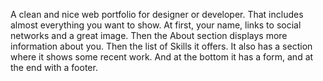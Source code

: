 A clean and nice web portfolio for designer or developer.
That includes almost everything you want to show.
At first, your name, links to social networks and a great image. 
Then the About section displays more information about you. 
Then the list of Skills it offers. 
It also has a section where it shows some recent work.
 And at the bottom it has a form, and at the end with a footer.

